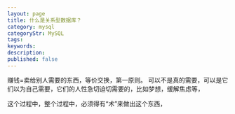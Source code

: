 ```yaml
---
layout: page
title: 什么是关系型数据库？
category: mysql
categoryStr: MySQL
tags:
keywords:
description:
published: false
---
```


赚钱=卖给别人需要的东西，等价交换，第一原则。
可以不是真的需要，可以是它们以为自己需要，它们的人性急切迫切需要的，比如梦想，缓解焦虑等，

这个过程中，整个过程中，必须得有“术”来做出这个东西，




















